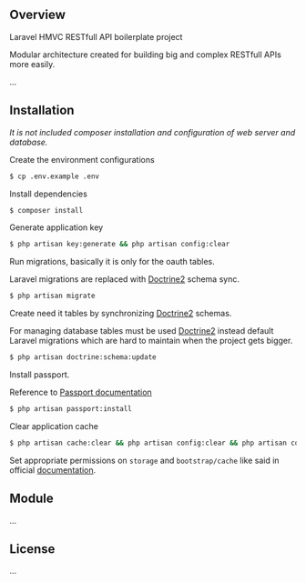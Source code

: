 ## Overview

Laravel HMVC RESTfull API boilerplate project

Modular architecture created for building big and complex RESTfull APIs more easily.

...

## Installation

_It is not included composer installation and configuration of web server and database._

Create the environment configurations

```sh
$ cp .env.example .env
```

Install dependencies
```sh
$ composer install
```

Generate application key
```sh
$ php artisan key:generate && php artisan config:clear
```

Run migrations, basically it is only for the oauth tables.

Laravel migrations are replaced with [Doctrine2](https://www.doctrine-project.org/) schema sync.
```sh
$ php artisan migrate
```

Create need it tables by synchronizing [Doctrine2](https://www.doctrine-project.org/) schemas.

For managing database tables must be used [Doctrine2](https://www.doctrine-project.org/) instead default Laravel migrations which
are hard to maintain when the project gets bigger.
```sh
$ php artisan doctrine:schema:update
```

Install passport. 

Reference to [Passport documentation](https://laravel.com/docs/6.x/passport)
```sh
$ php artisan passport:install
```

Clear application cache
```sh
$ php artisan cache:clear && php artisan config:clear && php artisan config:cache
```

Set appropriate permissions on `storage` and `bootstrap/cache` like said in official [documentation](https://laravel.com/docs/6.x#installing-laravel).

## Module

...

## License

...
